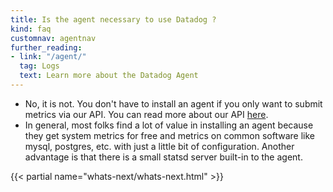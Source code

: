 ```yaml
---
title: Is the agent necessary to use Datadog ? 
kind: faq
customnav: agentnav
further_reading:
- link: "/agent/"
  tag: Logs
  text: Learn more about the Datadog Agent
---
```


* No, it is not. You don't have to install an agent if you only want to submit
metrics via our API. You can read more about our API [here](/api/).
* In general, most folks find a lot of value in installing an agent because
they get system metrics for free and metrics on common software like mysql,
postgres, etc. with just a little bit of configuration. Another advantage is
that there is a small statsd server built-in to the agent.

{{< partial name="whats-next/whats-next.html" >}}